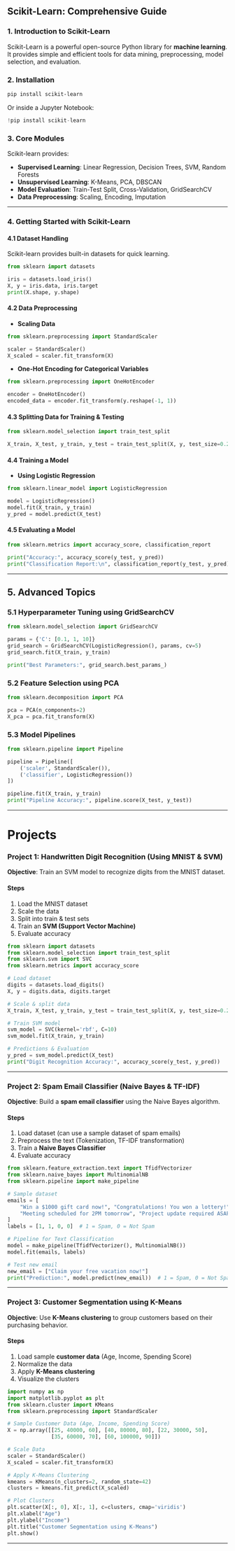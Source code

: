 ## **Scikit-Learn: Comprehensive Guide**

### **1. Introduction to Scikit-Learn**
Scikit-Learn is a powerful open-source Python library for **machine learning**. It provides simple and efficient tools for data mining, preprocessing, model selection, and evaluation.

### **2. Installation**
```bash
pip install scikit-learn
```
Or inside a Jupyter Notebook:
```python
!pip install scikit-learn
```

### **3. Core Modules**
Scikit-learn provides:
- **Supervised Learning**: Linear Regression, Decision Trees, SVM, Random Forests
- **Unsupervised Learning**: K-Means, PCA, DBSCAN
- **Model Evaluation**: Train-Test Split, Cross-Validation, GridSearchCV
- **Data Preprocessing**: Scaling, Encoding, Imputation

---

### **4. Getting Started with Scikit-Learn**
#### **4.1 Dataset Handling**
Scikit-learn provides built-in datasets for quick learning.
```python
from sklearn import datasets

iris = datasets.load_iris()
X, y = iris.data, iris.target
print(X.shape, y.shape)
```

#### **4.2 Data Preprocessing**
- **Scaling Data**
```python
from sklearn.preprocessing import StandardScaler

scaler = StandardScaler()
X_scaled = scaler.fit_transform(X)
```
- **One-Hot Encoding for Categorical Variables**
```python
from sklearn.preprocessing import OneHotEncoder

encoder = OneHotEncoder()
encoded_data = encoder.fit_transform(y.reshape(-1, 1))
```

#### **4.3 Splitting Data for Training & Testing**
```python
from sklearn.model_selection import train_test_split

X_train, X_test, y_train, y_test = train_test_split(X, y, test_size=0.2, random_state=42)
```

#### **4.4 Training a Model**
- **Using Logistic Regression**
```python
from sklearn.linear_model import LogisticRegression

model = LogisticRegression()
model.fit(X_train, y_train)
y_pred = model.predict(X_test)
```

#### **4.5 Evaluating a Model**
```python
from sklearn.metrics import accuracy_score, classification_report

print("Accuracy:", accuracy_score(y_test, y_pred))
print("Classification Report:\n", classification_report(y_test, y_pred))
```

---

## **5. Advanced Topics**
### **5.1 Hyperparameter Tuning using GridSearchCV**
```python
from sklearn.model_selection import GridSearchCV

params = {'C': [0.1, 1, 10]}
grid_search = GridSearchCV(LogisticRegression(), params, cv=5)
grid_search.fit(X_train, y_train)

print("Best Parameters:", grid_search.best_params_)
```

### **5.2 Feature Selection using PCA**
```python
from sklearn.decomposition import PCA

pca = PCA(n_components=2)
X_pca = pca.fit_transform(X)
```

### **5.3 Model Pipelines**
```python
from sklearn.pipeline import Pipeline

pipeline = Pipeline([
    ('scaler', StandardScaler()),
    ('classifier', LogisticRegression())
])

pipeline.fit(X_train, y_train)
print("Pipeline Accuracy:", pipeline.score(X_test, y_test))
```

---

# **Projects**
### **Project 1: Handwritten Digit Recognition (Using MNIST & SVM)**
**Objective**: Train an SVM model to recognize digits from the MNIST dataset.

#### **Steps**
1. Load the MNIST dataset
2. Scale the data
3. Split into train & test sets
4. Train an **SVM (Support Vector Machine)**
5. Evaluate accuracy

```python
from sklearn import datasets
from sklearn.model_selection import train_test_split
from sklearn.svm import SVC
from sklearn.metrics import accuracy_score

# Load dataset
digits = datasets.load_digits()
X, y = digits.data, digits.target

# Scale & split data
X_train, X_test, y_train, y_test = train_test_split(X, y, test_size=0.2, random_state=42)

# Train SVM model
svm_model = SVC(kernel='rbf', C=10)
svm_model.fit(X_train, y_train)

# Predictions & Evaluation
y_pred = svm_model.predict(X_test)
print("Digit Recognition Accuracy:", accuracy_score(y_test, y_pred))
```

---

### **Project 2: Spam Email Classifier (Naive Bayes & TF-IDF)**
**Objective**: Build a **spam email classifier** using the Naive Bayes algorithm.

#### **Steps**
1. Load dataset (can use a sample dataset of spam emails)
2. Preprocess the text (Tokenization, TF-IDF transformation)
3. Train a **Naive Bayes Classifier**
4. Evaluate accuracy

```python
from sklearn.feature_extraction.text import TfidfVectorizer
from sklearn.naive_bayes import MultinomialNB
from sklearn.pipeline import make_pipeline

# Sample dataset
emails = [
    "Win a $1000 gift card now!", "Congratulations! You won a lottery!",
    "Meeting scheduled for 2PM tomorrow", "Project update required ASAP"
]
labels = [1, 1, 0, 0]  # 1 = Spam, 0 = Not Spam

# Pipeline for Text Classification
model = make_pipeline(TfidfVectorizer(), MultinomialNB())
model.fit(emails, labels)

# Test new email
new_email = ["Claim your free vacation now!"]
print("Prediction:", model.predict(new_email))  # 1 = Spam, 0 = Not Spam
```

---

### **Project 3: Customer Segmentation using K-Means**
**Objective**: Use **K-Means clustering** to group customers based on their purchasing behavior.

#### **Steps**
1. Load sample **customer data** (Age, Income, Spending Score)
2. Normalize the data
3. Apply **K-Means clustering**
4. Visualize the clusters

```python
import numpy as np
import matplotlib.pyplot as plt
from sklearn.cluster import KMeans
from sklearn.preprocessing import StandardScaler

# Sample Customer Data (Age, Income, Spending Score)
X = np.array([[25, 40000, 60], [40, 80000, 80], [22, 30000, 50],
              [35, 60000, 70], [60, 100000, 90]])

# Scale Data
scaler = StandardScaler()
X_scaled = scaler.fit_transform(X)

# Apply K-Means Clustering
kmeans = KMeans(n_clusters=2, random_state=42)
clusters = kmeans.fit_predict(X_scaled)

# Plot Clusters
plt.scatter(X[:, 0], X[:, 1], c=clusters, cmap='viridis')
plt.xlabel("Age")
plt.ylabel("Income")
plt.title("Customer Segmentation using K-Means")
plt.show()
```

---
